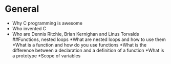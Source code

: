 # General
* Why C programming is awesome
* Who invented C
* Who are Dennis Ritchie, Brian Kernighan and Linus Torvalds
##Functions, nested loops
*What are nested loops and how to use them
*What is a function and how do you use functions
*What is the difference between a declaration and a definition of a function
*What is a prototype
*Scope of variables

